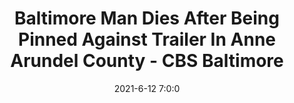 ---
"title": "Baltimore Man Dies After Being Pinned Against Trailer In Anne Arundel County - CBS Baltimore"
"date": "2021-6-12 7:0:0"
"feed_name": "GOOGLENEWSINDUSTRIAL"
"feed_website": "https://news.google.com/search?q=industrial%2Bincident&hl=en-US&gl=US&ceid=US:en"
"feed_rss": "https://news.google.com/rss/search?q=industrial%2Bincident&hl=en-US&gl=US&ceid=US:en"
"link": "https://baltimore.cbslocal.com/2021/06/12/baltimore-man-dies-after-being-pinned-against-truck-trailer-in-anne-arundel-county/"
"file": "_posts/2021-1-1-a30e1d6ebf8dd18b9802695a95e764ef2f2aeeeb.md"
"accident": "1"
"drilling": "1"
---